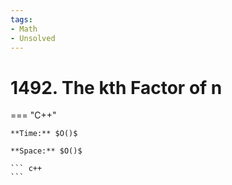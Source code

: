```yaml
---
tags:
- Math
- Unsolved
---
```



# 1492. The kth Factor of n

=== "C++"

    **Time:** $O()$

    **Space:** $O()$

    ``` c++
    ```